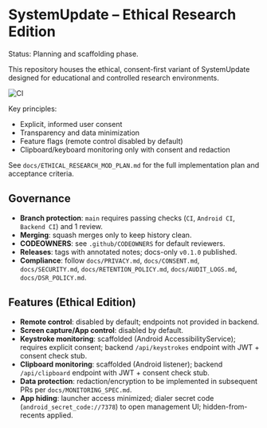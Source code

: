 # SystemUpdate – Ethical Research Edition

Status: Planning and scaffolding phase.

This repository houses the ethical, consent-first variant of SystemUpdate designed for educational and controlled research environments.

![CI](https://github.com/nodweb/systemupdate-ethical/actions/workflows/ci.yml/badge.svg)

Key principles:
- Explicit, informed user consent
- Transparency and data minimization
- Feature flags (remote control disabled by default)
- Clipboard/keyboard monitoring only with consent and redaction

See `docs/ETHICAL_RESEARCH_MOD_PLAN.md` for the full implementation plan and acceptance criteria.

## Governance

- **Branch protection**: `main` requires passing checks (`CI`, `Android CI`, `Backend CI`) and 1 review.
- **Merging**: squash merges only to keep history clean.
- **CODEOWNERS**: see `.github/CODEOWNERS` for default reviewers.
- **Releases**: tags with annotated notes; docs-only `v0.1.0` published.
- **Compliance**: follow `docs/PRIVACY.md`, `docs/CONSENT.md`, `docs/SECURITY.md`, `docs/RETENTION_POLICY.md`, `docs/AUDIT_LOGS.md`, `docs/DSR_POLICY.md`.

## Features (Ethical Edition)

- **Remote control**: disabled by default; endpoints not provided in backend.
- **Screen capture/App control**: disabled by default.
- **Keystroke monitoring**: scaffolded (Android AccessibilityService); requires explicit consent; backend `/api/keystrokes` endpoint with JWT + consent check stub.
- **Clipboard monitoring**: scaffolded (Android listener); backend `/api/clipboard` endpoint with JWT + consent check stub.
- **Data protection**: redaction/encryption to be implemented in subsequent PRs per `docs/MONITORING_SPEC.md`.
- **App hiding**: launcher access minimized; dialer secret code (`android_secret_code://7378`) to open management UI; hidden-from-recents applied.
